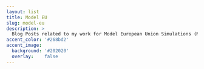 ```yaml
---
layout: list
title: Model EU
slug: model-eu
description: >
  Blog Posts related to my work for Model European Union Simulations (Model EU) and the association BETA Europe in charge of such simulations.
accent_color: '#268bd2'
accent_image:
  background: '#202020'
  overlay:    false
---
```

